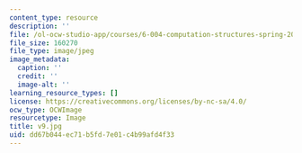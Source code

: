 ```yaml
---
content_type: resource
description: ''
file: /ol-ocw-studio-app/courses/6-004-computation-structures-spring-2017/dd67b044ec71b5fd7e01c4b99afd4f33_v9.jpg
file_size: 160270
file_type: image/jpeg
image_metadata:
  caption: ''
  credit: ''
  image-alt: ''
learning_resource_types: []
license: https://creativecommons.org/licenses/by-nc-sa/4.0/
ocw_type: OCWImage
resourcetype: Image
title: v9.jpg
uid: dd67b044-ec71-b5fd-7e01-c4b99afd4f33
---
```

